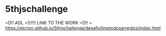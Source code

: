 # 5thjschallenge
=D!! ADL =))!!!!
LINK TO THE WORK =D!! = https://elcrisn.github.io/5thjschallenge/desafio5metodosarreglos/index.html
